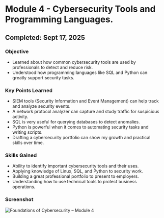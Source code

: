 # Module 4 - Cybersecurity Tools and Programming Languages. 
## Completed: Sept 17, 2025

### Objective
- Learned about how common cybersecurity tools are used by professionals to detect and reduce risk.
- Understood how programming languages like SQL and Python can greatly support security tasks.

### Key Points Learned
- SIEM tools (Security Information and Event Management) can help track and analyze security events.
- A  network protocol analyzer can capture and study traffic for suspicious activity.
- SQL is very useful for querying databases to detect anomalies.
- Python is powerful when it comes to automating security tasks and writing scripts.
- Drafting a cybersecurity portfolio can show my growth and practical skills over time.

### Skills Gained
- Ability to identify important cybersecurity tools and their uses.
- Applying knowledge of Linux, SQL, and Python to security work.
- Building a great professional portfolio to present to employers.
- Understanding how to use technical tools to protect business operations.

### Screenshot
![Foundations of Cybersecurity – Module 4](Screenshot/Foundations_of_Cybersecurity_Module_4.png)

